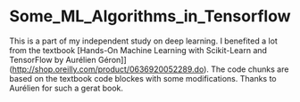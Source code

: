 # Some_ML_Algorithms_in_Tensorflow
This is a part of my independent study on deep learning. I benefited a lot from the textbook 
[Hands-On Machine Learning with Scikit-Learn and TensorFlow by Aurélien Géron]](http://shop.oreilly.com/product/0636920052289.do). 
The code chunks are based on the textbook code blockes with some modifications. Thanks to Aurélien for such a gerat book.  
